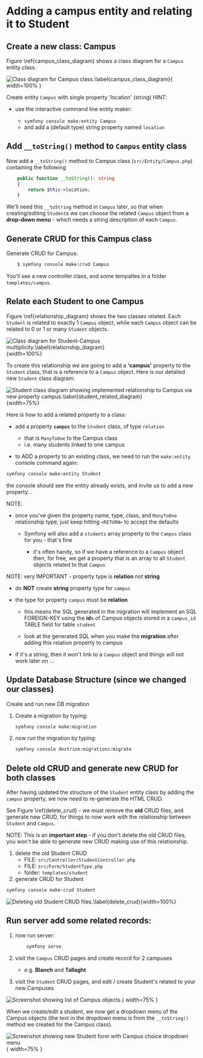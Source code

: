 # Adding a campus entity and relating it to Student 

## Create a new class: Campus

Figure  \ref{campus_class_diagram} shows a class diagram for a `Campus` entity class. 

![Class diagram for `Campus` class.\label{campus_class_diagram}](./03_figures/app_crud/campus_classDiagram1_toString.png){ width=100% }


Create entity `Campus` with single property 'location' (string)
HINT:

- use the interactive command line entity maker:

  - `symfony console make:entity Campus`
  - and add a (default type) string property named `location`

## Add `__toString()` method to `Campus` entity class

Now add a    `__toString()`  method to Campus class (`src/Entity/Campus.php`) containing the following
```php
    public function __toString(): string
    {
        return $this->location;
    }
```

We'll need this `__toString` method in `Campus` later, so that when creating/editing `Student`s we can choose the related `Campus` object from a **drop-down menu** - which needs a string description of each `Campus`.



## Generate CRUD for this Campus class

Generate CRUD for Campus:

```bash
    $ symfony console make:crud Campus
```

You'll see a new controller class, and some tempaltes in a folder `templates/campus`.

## Relate each Student to one Campus

Figure \ref{relationship_diagram} shows the two classes related. Each `Student` is related to exactly 1 `Campus` object, while each `Campus` object can be related to 0 or 1 or many `Student` objects.


![Class diagram for `Student`-`Campus` multiplicity.\label{relationship_diagram}](./03_figures/app_crud/student_campus.png){width=100%}



To create this relationship we are going to add a **'campus'** property to the `Student` class, that is a reference to a `Campus` object. Here is our detailed new `Student` class diagram:

![`Student` class diagram showing implemented relationship to `Campus` via new property `campus`.\label{student_related_diagram}](./03_figures/app_crud/student_relation.png){width=75%}



Here is how to add a related property to a class:

- add a property **`campus`** to the `Student` class, of type `relation` 
  - that is `ManyToOne` to the Campus class
  - i.e. many students linked to one campus

- to ADD a property to an existing class, we need to run the `make:entity` console command again:

```bash
symfony console make:entity Student
```
the console should see the entity already exists, and invite us to add a new property...

NOTE:

- once you've given the property name, type, class, and `ManyToOne` relationship type, just keep hitting `<RETURN>` to accept the defaults

    - Symfony will also add a `students` array property to the `Campus` class for you - that's fine
      
      - it's often handy, so if we have a reference to a `Campus` object then, for free, we get a property that is an array to all `Student` objects related to that `Campus` 

NOTE: very IMPORTANT - property type is **relation** not **string**

- do **NOT** create **string** property type for `campus`

- the type for property `campus` must be **relation**

    - this means the SQL generated in the migration will implement an SQL FOREIGN-KEY using the **id**s of Campus objects stored in a `campus_id` TABLE field for table `student`
    
    - look at the generated SQL when you make the **migration** after adding this relation property to campus

- if it's a string, then it won't link to a `Campus` object and things will not work later on ...

## Update Database Structure (since we changed our classes)

Create and run new DB migration

1. Create a migration by typing:

    ```bash
    symfony console make:migration
    ```
1. now run the migration by typing:

    ```bash
    symfony console doctrine:migrations:migrate
    ```

## Delete old CRUD and generate new CRUD for both classes

After having updated the structure of the `Student` entity class by adding the `campus` property, we now need to re-generate the HTML CRUD.

See Figure \ref{delete_crud} - we must remove the **old** CRUD files, and generate new CRUD, for things to now work with the relationship between `Student` and `Campus`.

NOTE: This is an **important step** - if you don't delete the old CRUD files, 
you won't be able to generate new CRUD making use of this relationship.

1. delete the old Student CRUD 
    - FILE:     `src/Controller/StudentController.php`
    - FILE:     `src/Form/StudentType.php`
    - folder:    `templates/student`
1. generate CRUD for Student

```bash
symfony console make:crud Student
```

![Deleting old Student CRUD files.\label{delete_crud}](./03_figures/app_crud/delete_student_crud.png){width=100%}



## Run server add some related records:

1. now run server:

    ```bash
        symfony serve
    ```
1.  visit the `Campus` CRUD pages and create record for 2 campuses 

    - e.g. **Blanch** and **Tallaght**

1. visit the `Student` CRUD pages, and edit / create Student's related to your new Campuses


![Screenshot showing list of Campus objects.](./03_figures/app_crud/crud14_campusScreenshot.png){ width=75% }

When we create/edit a student, we now get a dropdown menu of the Campus objects (the text in the dropdown menu is from the `__toString()` method we created for the Campus class).

![Screenshot showing new Student form with Campus choice dropdown menu](./03_figures/app_crud/crud15_dropDownScreenshot.png){ width=75% }



